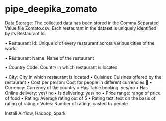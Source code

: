 # pipe_deepika_zomato

Data Storage:
The collected data has been stored in the Comma Separated Value file Zomato.csv. Each restaurant in the dataset is uniquely identified by its Restaurant Id.

• Restaurant Id: Unique id of every restaurant across various cities of the world


• Restaurant Name: Name of the restaurant


• Country Code: Country in which restaurant is located


• City: City in which restaurant is located
• Cuisines: Cuisines offered by the restaurant
• Cost per person: Cost for people in different currencies 👫
• Currency: Currency of the country
• Has Table booking: yes/no
• Has Online delivery: yes/ no
• Is delivering: yes/ no
• Price range: range of price of food
• Rating: Average rating out of 5
• Rating text: text on the basis of rating of rating
• Votes: Number of ratings casted by people


Install Airflow, Hadoop, Spark 


